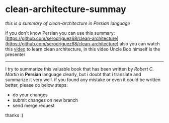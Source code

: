 # clean-architecture-summay
*this is a summary of clean-architecture in Persian language*

if you don't know Persian you can use this summary: [https://github.com/serodriguez68/clean-architecture](https://github.com/serodriguez68/clean-architecture)
also you can watch this [video](https://youtu.be/sn0aFEMVTpA) to learn clean architecture, in this video Uncle Bob himself is the presenter

---

I try to summarize this valuable book that has been written by *Robert C. Martin* in **Persian** language clearly, but i doubt that i translate and summarize it very well. if you found any mistake or even it could be written better, please do below steps:

- do your changes
- submit changes on new branch 
- send merge request

thanks :)
